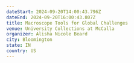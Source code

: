 ```yaml
---
dateStart: 2024-09-20T14:00:43.796Z
dateEnd: 2024-09-20T16:00:43.807Z
title: Macroscope Tools for Global Challenges
venue: University Collections at McCalla
organizer: Alisha Nicole Beard
city: Bloomington
state: IN
country: US
---
```

